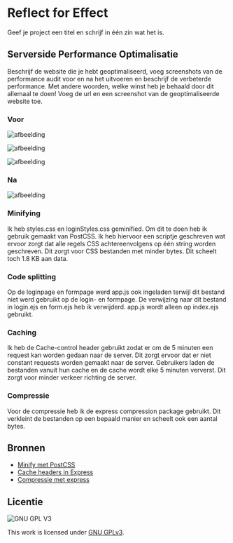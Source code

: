 
# Reflect for Effect 
Geef je project een titel en schrijf in één zin wat het is.

## Serverside Performance Optimalisatie
Beschrijf de website die je hebt geoptimaliseerd, voeg screenshots van de performance audit voor en na het uitvoeren en beschrijf de verbeterde performance. Met andere woorden, welke winst heb je behaald door dit allemaal te doen! Voeg de url en een screenshot van de geoptimaliseerde website toe. 

### Voor
![afbeelding](https://user-images.githubusercontent.com/26089533/165938474-84c8b0f9-f266-4b42-b8c6-b3cb5682ad43.png)

![afbeelding](https://user-images.githubusercontent.com/26089533/165938692-ab53ec24-ea13-4ff2-9eed-f9a27c243896.png)

![afbeelding](https://user-images.githubusercontent.com/26089533/165938780-3546ce08-13ed-4edd-be28-6690ca5e466f.png)

### Na
![afbeelding](https://user-images.githubusercontent.com/26089533/168280438-b7d3607b-8a30-4807-92b3-20a9b26c2f5e.png)


### Minifying

Ik heb styles.css en loginStyles.css geminified. Om dit te doen heb ik gebruik gemaakt van PostCSS. Ik heb hiervoor een scriptje geschreven wat ervoor zorgt dat alle regels CSS achtereenvolgens op één string worden geschreven. Dit zorgt voor CSS bestanden met minder bytes. Dit scheelt toch 1.8 KB aan data.

### Code splitting

Op de loginpage en formpage werd app.js ook ingeladen terwijl dit bestand niet werd gebruikt op de login- en formpage. De verwijzing naar dit bestand in login.ejs en form.ejs heb ik verwijderd. app.js wordt alleen op index.ejs gebruikt.

### Caching

Ik heb de Cache-control header gebruikt zodat er om de 5 minuten een request kan worden gedaan naar de server. Dit zorgt ervoor dat er niet constant requests worden gemaakt naar de server. Gebruikers laden de bestanden vanuit hun cache en de cache wordt elke 5 minuten ververst. Dit zorgt voor minder verkeer richting de server. 

### Compressie

Voor de compressie heb ik de express compression package gebruikt. Dit verkleint de bestanden op een bepaald manier en scheelt ook een aantal bytes.

## Bronnen
- [Minify met PostCSS](https://benborgers.com/posts/node-minify-css)
- [Cache headers in Express](https://regbrain.com/article/cache-headers-express-js)
- [Compressie met express](http://expressjs.com/en/resources/middleware/compression.html)


## Licentie

![GNU GPL V3](https://www.gnu.org/graphics/gplv3-127x51.png)

This work is licensed under [GNU GPLv3](./LICENSE).
